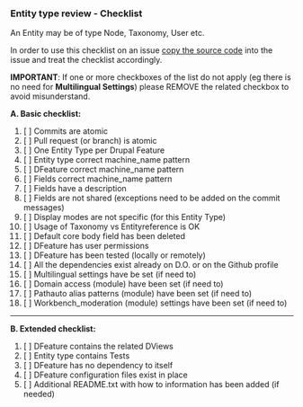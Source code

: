 ### Entity type review - Checklist

An Entity may be of type Node, Taxonomy, User etc.

In order to use this checklist on an issue
[copy the source code](https://raw.githubusercontent.com/dropdog/docs/master/docs/review/entity.md)
into the issue and treat the checklist accordingly.

**IMPORTANT**: If one or more checkboxes of the list do not apply
(eg there is no need for **Multilingual Settings**) please REMOVE the related
checkbox to avoid misunderstand.

**A. Basic checklist:**

 1. [ ] Commits are atomic
 2. [ ] Pull request (or branch) is atomic
 3. [ ] One Entity Type per Drupal Feature
 4. [ ] Entity type correct machine_name pattern
 5. [ ] DFeature correct machine_name pattern
 6. [ ] Fields correct machine_name pattern
 7. [ ] Fields have a description
 8. [ ] Fields are not shared (exceptions need to be added on the commit messages)
 9. [ ] Display modes are not specific (for this Entity Type)
 10. [ ] Usage of Taxonomy vs Entityreference is OK
 11. [ ] Default core body field has been deleted
 12. [ ] DFeature has user permissions
 13. [ ] DFeature has been tested (locally or remotely)
 14. [ ] All the dependencies exist already on D.O. or on the Github profile
 15. [ ] Multilingual settings have be set (if need to)
 16. [ ] Domain access (module) have been set (if need to)
 17. [ ] Pathauto alias patterns (module) have been set (if need to)
 18. [ ] Workbench_moderation (module) settings have been set (if need to)

 ----------

 **B. Extended checklist:**

 1. [ ] DFeature contains the related DViews
 2. [ ] Entity type contains Tests
 3. [ ] DFeature has no dependency to itself
 4. [ ] DFeature configuration files exist in place
 5. [ ] Additional README.txt with how to information has been added (if needed)
